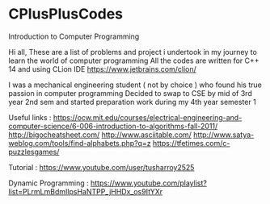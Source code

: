 # CPlusPlusCodes
Introduction to Computer Programming

Hi all,
These are a list of problems and project i undertook in my journey to learn the world of computer programming
All the codes are written for C++ 14 and using CLion IDE https://www.jetbrains.com/clion/

I was a mechanical engineering student ( not by choice ) who found his true passion in computer programming
Decided to swap to CSE by mid of 3rd year 2nd sem and started preparation work during my 4th year semester 1

Useful links : 
  https://ocw.mit.edu/courses/electrical-engineering-and-computer-science/6-006-introduction-to-algorithms-fall-2011/
  http://bigocheatsheet.com/
  http://www.asciitable.com/
  http://www.satya-weblog.com/tools/find-alphabets.php?q=z
  https://tfetimes.com/c-puzzlesgames/
  
  Tutorial : https://www.youtube.com/user/tusharroy2525
  
  Dynamic Programming : https://www.youtube.com/playlist?list=PLrmLmBdmIlpsHaNTPP_jHHDx_os9ItYXr
